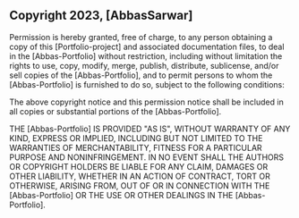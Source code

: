 ## Copyright 2023, [AbbasSarwar]
Permission is hereby granted, free of charge, to any person obtaining a copy of this [Portfolio-project] and associated documentation files, to deal in the [Abbas-Portfolio] without restriction, including without limitation the rights to use, copy, modify, merge, publish, distribute, sublicense, and/or sell copies of the [Abbas-Portfolio], and to permit persons to whom the [Abbas-Portfolio] is furnished to do so, subject to the following conditions:

The above copyright notice and this permission notice shall be included in all copies or substantial portions of the [Abbas-Portfolio].

THE [Abbas-Portfolio] IS PROVIDED "AS IS", WITHOUT WARRANTY OF ANY KIND, EXPRESS OR IMPLIED, INCLUDING BUT NOT LIMITED TO THE WARRANTIES OF MERCHANTABILITY, FITNESS FOR A PARTICULAR PURPOSE AND NONINFRINGEMENT. IN NO EVENT SHALL THE AUTHORS OR COPYRIGHT HOLDERS BE LIABLE FOR ANY CLAIM, DAMAGES OR OTHER LIABILITY, WHETHER IN AN ACTION OF CONTRACT, TORT OR OTHERWISE, ARISING FROM, OUT OF OR IN CONNECTION WITH THE [Abbas-Portfolio] OR THE USE OR OTHER DEALINGS IN THE [Abbas-Portfolio].